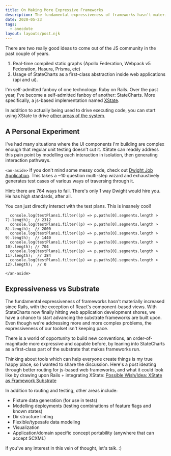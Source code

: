```yaml
---
title: On Making More Expressive Frameworks
description: The fundamental expressiveness of frameworks hasn't materially increased since Rails, with the exception of React's component-based views. With StateCharts now finally hitting web application development shores, we have a chance to start advancing this substrate.
date: 2020-05-23
tags:
  - anecdote
layout: layouts/post.njk
---
```


There are two really good ideas to come out of the JS community in the past couple of years.

1. Real-time compiled static graphs (Apollo Federation, Webpack v5 Federation, Hasura, Prisma, etc)
2. Usage of StateCharts as a first-class abstraction inside web applications (api and ui).

I'm self-admitted fanboy of one technology: Ruby on Rails. Over the past year, I've become a self-admitted fanboy of another: StateCharts. More specifically, a js-based implementation named [XState](https://xstate.js.org/).

In addition to actually being used to drive executing code, you can start using XState to drive [other areas of the system](https://www.youtube.com/watch?v=tpNmPKjPSFQ).

## A Personal Experiment

I've had many situations where the UI components I'm building are complex enough that regular unit testing doesn't cut it. XState can readily address this pain point by modelling each interaction in isolation, then generating interaction pathways.

`<an-aside>`
If you don't mind some messy code, check out [Dwight Job Application](https://github.com/ZempTime/dwight-job-application/). This takes a ~10 question multi-step wizard and exhaustively generates test cases of various ways of traversing through it.

Hint: there are 764 ways to fail. There's only 1 way Dwight would hire you. He has high standards, after all.

You can just directly interact with the test plans. This is insanely cool!

```
  console.log(testPlans1.filter((p) => p.paths[0].segments.length > 7).length);  // 2312
  console.log(testPlans1.filter((p) => p.paths[0].segments.length > 8).length);  // 2000
  console.log(testPlans1.filter((p) => p.paths[0].segments.length > 9).length);  // 1440
  console.log(testPlans1.filter((p) => p.paths[0].segments.length > 10).length); // 704
  console.log(testPlans1.filter((p) => p.paths[0].segments.length > 11).length);  // 384
  console.log(testPlans1.filter((p) => p.paths[0].segments.length > 12).length);  // 0
```

`</an-aside>`

## Expressiveness vs Substrate

The fundamental expressiveness of frameworks hasn't materially increased since Rails, with the exception of React's component-based views. With StateCharts now finally hitting web application development shores, we have a chance to start advancing the substrate frameworks are built upon. Even though we're addressing more and more complex problems, the expressiveness of our toolset isn't keeping pace.

There is a world of opportunity to build new conventions, an order-of-magnitude more expressive and capable before, by leaning into StateCharts as a first-class part of the substrate that makes frameworks run.

Thinking about tools which can help everyone create things is my true happy place, so I wanted to share the discussion. Here's a post ideating through better routing for js-based web frameworks, and what it could look like by drawing upon Rails + integrating XState: [Possible Wish/Idea: XState as Framework Substrate](https://spectrum.chat/statecharts/general/possible-wish-idea-xstate-as-framework-substrate~be115fb6-60e7-4c45-91d8-0092bbcdb93b)

In addition to routing and testing, other areas include:

- Fixture data generation (for use in tests)
- Modelling deployments (testing combinations of feature flags and known states)
- Dir structure linting
- Flexible/typesafe data modeling
- Visualization
- Application/domain specific concept portability (anywhere that can accept SCXML)

If you've any interest in this vein of thought, let's talk. :)
